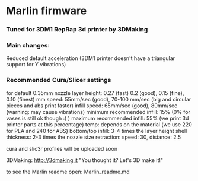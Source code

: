 # Marlin firmware
### Tuned for 3DM1 RepRap 3d printer by 3DMaking


### Main changes:

Reduced default acceleration (3DM1 printer doesn't have a triangular support for Y vibrations)


### Recommended Cura/Slicer settings

for default 0.35mm nozzle
layer height: 0.27 (fast) 0.2 (good), 0.15 (fine),  0.10 (finest) mm
speed: 55mm/sec (good), 70-100 mm/sec (big and circular pieces and abs print faster)
infill speed: 65mm/sec (good), 80mm/sec (warning: may cause vibrations)
minimum recommended infill: 15% (0% for vases is still ok though :) )
maximum recommended infill: 55% (we print 3d printer parts at this percentage)
temp: depends on the material (we use 220 for PLA and 240 for ABS)
bottom/top infill: 3-4 times the layer height
shell thickness: 2-3 times the nozzle size
retraction: speed: 30, distance: 2.5

cura and slic3r profiles will be uploaded soon



3DMaking: <http://3dmaking.it>
"You thought it? Let's 3D make it!"


to see the Marlin readme open: Marlin_readme.md
